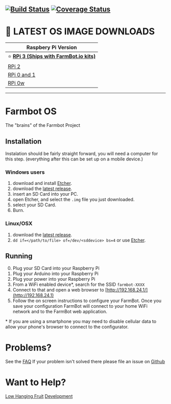 [![Build Status](https://travis-ci.org/FarmBot/farmbot_os.svg?branch=master)](https://travis-ci.org/FarmBot/farmbot_os.svg?branch=master)
[![Coverage Status](https://coveralls.io/repos/github/FarmBot/farmbot_os/badge.svg)](https://coveralls.io/github/FarmBot/farmbot_os)
---

[comment]: <> (DONT CHANGE THE TEXT BELOW. It is used in documentation links.)
# :floppy_disk: LATEST OS IMAGE DOWNLOADS
[comment]: <> (DONT CHANGE THE TEXT ABOVE. It is used in documentation links.)

|Raspbery Pi Version |
|---|
| :star: **[RPi 3 (Ships with FarmBot.io kits)](https://github.com/FarmBot/farmbot_os/releases/download/v3.1.3/farmbot-rpi3-3.1.3.img)**|
|  [RPi 2](https://github.com/FarmBot/farmbot_os/releases/download/v3.1.3/farmbot-rpi2-3.1.3.img) |
|  [RPi 0 and 1](https://github.com/FarmBot/farmbot_os/releases/download/v3.1.3/farmbot-rpi-3.1.3.img) |
|  [RPi 0w](https://github.com/FarmBot/farmbot_os/releases/download/v3.1.3/farmbot-rpi0w-3.1.3.img) |


---

# Farmbot OS
The "brains" of the Farmbot Project

## Installation
Instalation should be fairly straight forward, you will need a computer for this step.
(everything after this can be set up on a mobile device.)

### Windows users

 1. download and install [Etcher](https://etcher.io/).
 2. download the [latest release](https://github.com/FarmBot/farmbot_os/releases).
 3. insert an SD Card into your PC.
 4. open Etcher, and select the `.img` file you just downloaded.
 5. select your SD Card.
 6. Burn.

### Linux/OSX

 1. download the [latest release](https://github.com/FarmBot/farmbot_os/releases).
 2. ```dd if=</path/to/file> of=/dev/<sddevice> bs=4``` or use [Etcher](https://etcher.io/).

 ## Running
 0. Plug your SD Card into your Raspberry Pi
 0. Plug your Arduino into your Raspberry Pi
 0. Plug your power into your Raspberry Pi
 0. From a WiFi enabled device*, search for the SSID `farmbot-XXXX`
 0. Connect to that and open a web browser to [http://192.168.24.1/](http://192.168.24.1)
 0. Follow the on screen instructions to configure your FarmBot. Once you save your configuration FarmBot will connect to your home WiFi network and to the FarmBot web application.

\* If you are using a smartphone you may need to disable cellular data to allow your phone's browser to connect to the configurator.


# Problems?

See the [FAQ](faq.html)
If your problem isn't solved there please file an issue on [Github](https://github.com/FarmBot/farmbot_os/issues/new)

# Want to Help?

[Low Hanging Fruit](https://github.com/FarmBot/farmbot_os/search?utf8=%E2%9C%93&q=TODO)
[Development](CONTRIBUTING.md)
